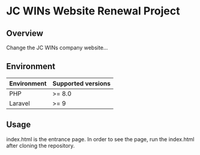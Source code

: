 # JC WINs Website Renewal Project 


## Overview

Change the JC WINs company website...


## Environment

| Environment | Supported versions |
|-------------|--------------------|
| PHP         | >= 8.0             |
| Laravel     | >= 9               |


## Usage

index.html is the entrance page.
In order to see the page, run the index.html after cloning the repository.
